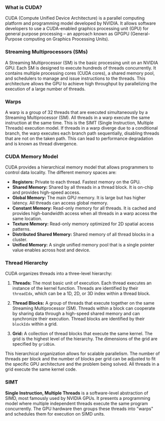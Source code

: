 ### What is CUDA?

CUDA (Compute Unified Device Architecture) is a parallel computing platform and programming model developed by NVIDIA. It allows software developers to use a CUDA-enabled graphics processing unit (GPU) for general purpose processing – an approach known as GPGPU (General-Purpose computing on Graphics Processing Units).

### Streaming Multiprocessors (SMs)

A Streaming Multiprocessor (SM) is the basic processing unit on an NVIDIA GPU. Each SM is designed to execute hundreds of threads concurrently. It contains multiple processing cores (CUDA cores), a shared memory pool, and schedulers to manage and issue instructions to the threads. This architecture allows the GPU to achieve high throughput by parallelizing the execution of a large number of threads.

### Warps

A warp is a group of 32 threads that are executed simultaneously by a Streaming Multiprocessor (SM). All threads in a warp execute the same instruction at the same time. This is the SIMT (Single Instruction, Multiple Threads) execution model. If threads in a warp diverge due to a conditional branch, the warp executes each branch path sequentially, disabling threads that are not on the taken path. This can lead to performance degradation and is known as thread divergence.

### CUDA Memory Model

CUDA provides a hierarchical memory model that allows programmers to control data locality. The different memory spaces are:

- **Registers:** Private to each thread. Fastest memory on the GPU.
- **Shared Memory:** Shared by all threads in a thread block. It is on-chip and provides high-speed access.
- **Global Memory:** The main GPU memory. It is large but has higher latency. All threads can access global memory.
- **Constant Memory:** Read-only memory for all threads. It is cached and provides high-bandwidth access when all threads in a warp access the same location.
- **Texture Memory:** Read-only memory optimized for 2D spatial access patterns.
- **Distributed Shared Memory:** Shared memory of all thread blocks in a cluster.
- **Unified Memory:** A single unified memory pool that is a single pointer value enables across host and device.

### Thread Hierarchy

CUDA organizes threads into a three-level hierarchy:

1.  **Threads:** The most basic unit of execution. Each thread executes an instance of the kernel function. Threads are identified by their `threadIdx`, which can be a 1D, 2D, or 3D index within a thread block.

2.  **Thread Blocks:** A group of threads that execute together on the same Streaming Multiprocessor (SM). Threads within a block can cooperate by sharing data through a high-speed shared memory and can synchronize their execution. Thread blocks are identified by their `blockIdx` within a grid.

3.  **Grid:** A collection of thread blocks that execute the same kernel. The grid is the highest level of the hierarchy. The dimensions of the grid are specified by `gridDim`.

This hierarchical organization allows for scalable parallelism. The number of threads per block and the number of blocks per grid can be adjusted to fit the specific GPU architecture and the problem being solved. All threads in a grid execute the same kernel code.

### SIMT

**Single Instruction, Multiple Threads** is a software-level abstraction of SIMD, most famously used by NVIDIA GPUs. It presents a programming model where multiple independent threads execute the same program concurrently. The GPU hardware then groups these threads into "warps" and schedules them for execution on SIMD units.
